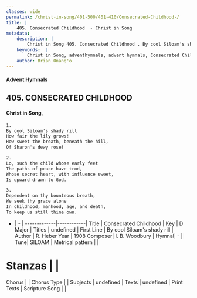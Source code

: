 ```yaml
---
classes: wide
permalink: /christ-in-song/401-500/401-410/Consecrated-Childhood-/
title: |
    405. Consecrated Childhood  - Christ in Song
metadata:
    description: |
        Christ in Song 405. Consecrated Childhood . By cool Siloam's shady rill How fair the lily grows! How sweet the breath, beneath the hill, Of Sharon's dewy rose!
    keywords:  |
        Christ in Song, adventhymnals, advent hymnals, Consecrated Childhood , By cool Siloam's shady rill. 
    author: Brian Onang'o
---
```


#### Advent Hymnals
## 405. CONSECRATED CHILDHOOD 
####  Christ in Song,

```txt
1.
By cool Siloam's shady rill
How fair the lily grows!
How sweet the breath, beneath the hill,
Of Sharon's dewy rose!

2.
Lo, such the child whose early feet
The paths of peace have trod,
Whose secret heart, with influence sweet,
Is upward drawn to God.

3.
Dependent on thy bounteous breath,
We seek thy grace alone
In childhood, manhood, age, and death,
To keep us still thine own.


```

- |   -  |
-------------|------------|
Title | Consecrated Childhood  |
Key | D Major |
Titles | undefined |
First Line | By cool Siloam's shady rill |
Author | R. Heber
Year | 1908
Composer| I. B. Woodbury |
Hymnal|  - |
Tune| SILOAM |
Metrical pattern | |
# Stanzas |  |
Chorus |  |
Chorus Type |  |
Subjects | undefined |
Texts | undefined |
Print Texts | 
Scripture Song |  |
    
